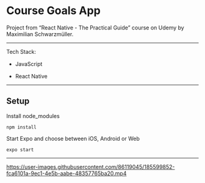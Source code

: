 # Course Goals App

Project from “React Native - The Practical Guide” course on Udemy by Maximilian Schwarzmüller.

---

Tech Stack:

- JavaScript
  <img src="https://cdn.jsdelivr.net/gh/devicons/devicon/icons/javascript/javascript-original.svg" width="15" height="15" />

- React Native
  <img src="https://cdn.jsdelivr.net/gh/devicons/devicon/icons/react/react-original.svg" width="15" height="15" />

---

## Setup

Install node_modules

```
npm install
```

Start Expo and choose between iOS, Android or Web

```
expo start
```

---

https://user-images.githubusercontent.com/86119045/185599852-fca6101a-9ec1-4e5b-aabe-48357765ba20.mp4
